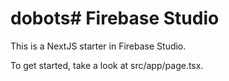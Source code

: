 # dobots# Firebase Studio

This is a NextJS starter in Firebase Studio.

To get started, take a look at src/app/page.tsx.
